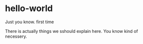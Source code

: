 # hello-world
Just you know. first time

There is actually things we sshould explain here. You know kind of necessery.
